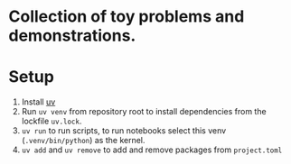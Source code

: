 # Collection of toy problems and demonstrations.

# Setup
1. Install [uv](https://docs.astral.sh/uv/getting-started/installation/)
2. Run `uv venv` from repository root to install dependencies from the lockfile `uv.lock`.
3. `uv run` to run scripts, to run notebooks select this venv (`.venv/bin/python`) as the kernel.
4. `uv add` and `uv remove` to add and remove packages from `project.toml`
